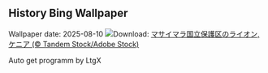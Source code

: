 ## History Bing Wallpaper
Wallpaper date: 2025-08-10
![](https://www.bing.com/th?id=OHR.LionessKenya_JA-JP1487330341_UHD.jpg&w=1000)Download: [マサイマラ国立保護区のライオン, ケニア (© Tandem Stock/Adobe Stock)](https://www.bing.com/th?id=OHR.LionessKenya_JA-JP1487330341_UHD.jpg)

Auto get programm by LtgX
